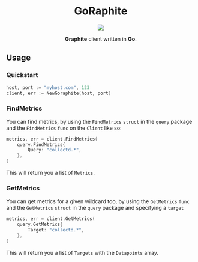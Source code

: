 <h1 align="center">GoRaphite</h1>

<p align="center">
  <a href="https://travis-ci.org/benjdlambert/goraphite" target="_blank">
    <img src="https://img.shields.io/travis/benjdlambert/goraphite.svg?maxAge=30">
  </a>
</p>

<p align="center">
  <b>Graphite</b> client written in <b>Go</b>.
</p>

## Usage

### Quickstart
```go
host, port := "myhost.com", 123
client, err := NewGoraphite(host, port)
```

### FindMetrics
You can find metrics, by using the `FindMetrics` `struct` in the `query` package and the `FindMetrics` `func` on the `Client` like so:

```go
metrics, err = client.FindMetrics(
    query.FindMetrics{
        Query: "collectd.*",
    },
)
```

This will return you a list of `Metrics`.

### GetMetrics
You can get metrics for a given wildcard too, by using the `GetMetrics` `func` and the `GetMetrics` `struct` in the `query` package and specifying a `target`

```go
metrics, err = client.GetMetrics(
    query.GetMetrics{
        Target: "collectd.*",
    },
)
```

This will return you a list of `Targets` with the `Datapoints` array.


